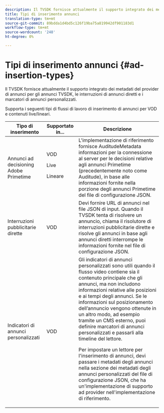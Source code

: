 ```yaml
---
description: Il TVSDK fornisce attualmente il supporto integrato dei metadati del provider di annunci per gli annunci TVSDK, le interruzioni di annunci diretti e i marcatori di annunci personalizzati.
title: Tipi di inserimento annunci
translation-type: tm+mt
source-git-commit: 89bdda1d4bd5c126f19ba75a819942df901183d1
workflow-type: tm+mt
source-wordcount: '248'
ht-degree: 0%

---
```



# Tipi di inserimento annunci {#ad-insertion-types}

Il TVSDK fornisce attualmente il supporto integrato dei metadati del provider di annunci per gli annunci TVSDK, le interruzioni di annunci diretti e i marcatori di annunci personalizzati.

Supporta i seguenti tipi di flussi di lavoro di inserimento di annunci per VOD e contenuti live/lineari.

<table id="table_1C3A659BDDB7453CA953A103045FCA01"> 
 <thead> 
  <tr> 
   <th colname="col1" class="entry"> Tipo di inserimento </th> 
   <th colname="col2" class="entry"> Supportato in... </th> 
   <th colname="col3" class="entry"> Descrizione </th> 
  </tr>
 </thead>
 <tbody> 
  <tr> 
   <td colname="col1"> Annunci ad decisioning Adobe Primetime </td> 
   <td colname="col2">VOD <p>Live </p> <p>Lineare </p> </td> 
   <td colname="col3">L'implementazione di riferimento fornisce <span class="codeph"> AuditudeMetadata</span> informazioni per la connessione al server per le decisioni relative agli annunci Primetime (precedentemente noto come Auditude), in base alle informazioni fornite nella porzione degli annunci Primetime</a> del file di configurazione JSON</a>. </td> 
  </tr> 
  <tr> 
   <td colname="col1"> Interruzioni pubblicitarie dirette </td> 
   <td colname="col2"> VOD </td> 
   <td colname="col3">Devi fornire URL di annunci nel file JSON di input. Quando il TVSDK tenta di risolvere un annuncio, chiama il risolutore di interruzioni pubblicitarie dirette e risolve gli annunci in base agli annunci diretti interrompe le informazioni fornite nel file di configurazione JSON</a>. </td> 
  </tr> 
  <tr> 
   <td colname="col1"> Indicatori di annunci personalizzati </td> 
   <td colname="col2"> VOD </td> 
   <td colname="col3">Gli indicatori di annunci personalizzati sono utili quando il flusso video contiene sia il contenuto principale che gli annunci, ma non includono informazioni relative alle posizioni e ai tempi degli annunci. Se le informazioni sul posizionamento dell’annuncio vengono ottenute in un altro modo, ad esempio tramite un CMS esterno, puoi definire marcatori di annunci personalizzati e passarli alla timeline del lettore. <p>Per impostare un lettore per l'inserimento di annunci, devi passare i metadati degli annunci nella sezione dei metadati degli annunci personalizzati del file di configurazione JSON</a>, che ha un'implementazione di supporto ad provider nell'implementazione di riferimento. </p> </td>
  </tr>
 </tbody>
</table>